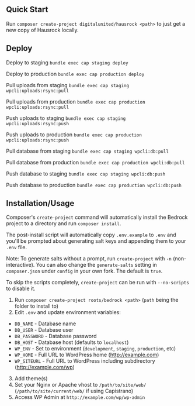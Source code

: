 ## Quick Start

Run `composer create-project digitalunited/hausrock <path>` to just get a new copy of Hausrock locally.

## Deploy

Deploy to staging `bundle exec cap staging deploy`

Deploy to production `bundle exec cap production deploy`

Pull uploads from staging `bundle exec cap staging wpcli:uploads:rsync:pull`

Pull uploads from production `bundle exec cap production wpcli:uploads:rsync:pull`

Push uploads to staging `bundle exec cap staging wpcli:uploads:rsync:push`

Push uploads to production `bundle exec cap production wpcli:uploads:rsync:push`

Pull database from staging `bundle exec cap staging wpcli:db:pull`

Pull database from production `bundle exec cap production wpcli:db:pull`

Push database to staging `bundle exec cap staging wpcli:db:push`

Push database to production `bundle exec cap production wpcli:db:push`

## Installation/Usage

Composer's `create-project` command will automatically install the Bedrock project to a directory and run `composer install`.

The post-install script will automatically copy `.env.example` to `.env` and you'll be prompted about generating salt keys and appending them to your `.env` file.

Note: To generate salts without a prompt, run `create-project` with `-n` (non-interactive). You can also change the `generate-salts` setting in `composer.json` under `config` in your own fork. The default is `true`.

To skip the scripts completely, `create-project` can be run with `--no-scripts` to disable it.

1. Run `composer create-project roots/bedrock <path>` (`path` being the folder to install to)
2. Edit `.env` and update environment variables:
  * `DB_NAME` - Database name
  * `DB_USER` - Database user
  * `DB_PASSWORD` - Database password
  * `DB_HOST` - Database host (defaults to `localhost`)
  * `WP_ENV` - Set to environment (`development`, `staging`, `production`, etc)
  * `WP_HOME` - Full URL to WordPress home (http://example.com)
  * `WP_SITEURL` - Full URL to WordPress including subdirectory (http://example.com/wp)
3. Add theme(s)
4. Set your Nginx or Apache vhost to `/path/to/site/web/` (`/path/to/site/current/web/` if using Capistrano)
5. Access WP Admin at `http://example.com/wp/wp-admin`
